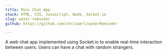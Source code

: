 ```yaml
---
title: Mini Chat App
stack: HTML, CSS, Javascript, Node, Socket.io
slug: water-reminder
github: https://github.com/chrisamrl/waterReminder

---
```


A web chat app implemented using Socket.io to enable real-time interaction between users. Users can have a chat with random strangers.